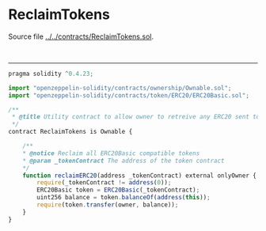 # ReclaimTokens

Source file [../../contracts/ReclaimTokens.sol](../../contracts/ReclaimTokens.sol).

<br />

<hr />

```javascript
pragma solidity ^0.4.23;

import "openzeppelin-solidity/contracts/ownership/Ownable.sol";
import "openzeppelin-solidity/contracts/token/ERC20/ERC20Basic.sol";

/**
 * @title Utility contract to allow owner to retreive any ERC20 sent to the contract
 */
contract ReclaimTokens is Ownable {

    /**
    * @notice Reclaim all ERC20Basic compatible tokens
    * @param _tokenContract The address of the token contract
    */
    function reclaimERC20(address _tokenContract) external onlyOwner {
        require(_tokenContract != address(0));
        ERC20Basic token = ERC20Basic(_tokenContract);
        uint256 balance = token.balanceOf(address(this));
        require(token.transfer(owner, balance));
    }
}

```
